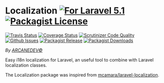 Localization [![For Laravel 5.1][badge_laravel]](https://github.com/ARCANEDEV/LogViewer#logviewer) [![Packagist License][badge_license]](https://github.com/ARCANEDEV/Localization/blob/master/LICENSE.md)
==============
[![Travis Status][badge_build]](https://travis-ci.org/ARCANEDEV/Localization)
[![Coverage Status][badge_coverage]](https://scrutinizer-ci.com/g/ARCANEDEV/Localization/?branch=master)
[![Scrutinizer Code Quality][badge_quality]](https://scrutinizer-ci.com/g/ARCANEDEV/Localization/?branch=master)
[![Github Issues][badge_issues]](https://github.com/ARCANEDEV/Localization/issues)
[![Packagist Release][badge_release]](https://packagist.org/packages/arcanedev/localization)
[![Packagist Downloads][badge_downloads]](https://packagist.org/packages/arcanedev/localization)

[badge_laravel]:   https://img.shields.io/badge/for%20Laravel-5.1-orange.svg?style=flat-square
[badge_license]:   http://img.shields.io/packagist/l/arcanedev/localization.svg?style=flat-square
[badge_build]:     http://img.shields.io/travis/ARCANEDEV/Localization.svg?style=flat-square
[badge_coverage]:  https://img.shields.io/scrutinizer/coverage/g/ARCANEDEV/Localization.svg?style=flat-square
[badge_quality]:   https://img.shields.io/scrutinizer/g/ARCANEDEV/Localization.svg?style=flat-square
[badge_issues]:    http://img.shields.io/github/issues/ARCANEDEV/Localization.svg?style=flat-square
[badge_release]:   https://img.shields.io/packagist/v/arcanedev/localization.svg?style=flat-square
[badge_downloads]: https://img.shields.io/packagist/dt/arcanedev/localization.svg?style=flat-square

*By [ARCANEDEV&copy;](http://www.arcanedev.net/)*

Easy i18n localization for Laravel, an useful tool to combine with Laravel localization classes.

The Localization package was inspired from [mcamara/laravel-localization](https://github.com/mcamara/laravel-localization).
